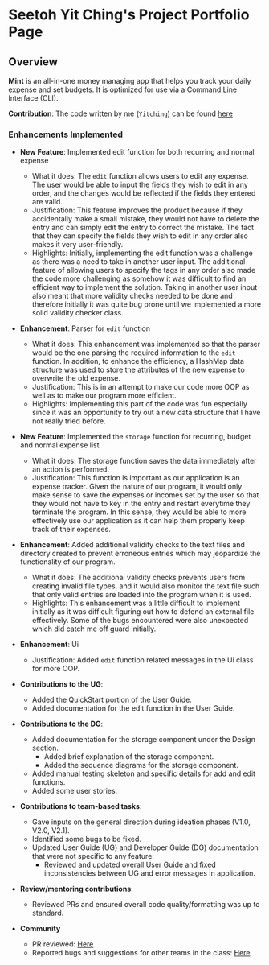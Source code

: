 # Seetoh Yit Ching's Project Portfolio Page

## Overview

**Mint** is an all-in-one money managing app that helps you track your daily expense and set budgets. It is optimized
for use via a Command Line Interface (CLI).

**Contribution**: The code written by me (`Yitching`) can be
found [here](https://nus-cs2113-ay2122s1.github.io/tp-dashboard/?search=&sort=totalCommits&sortWithin=title&timeframe=commit&mergegroup=&groupSelect=groupByRepos&breakdown=true&checkedFileTypes=docs~functional-code~test-code~other&since=2021-09-25&tabOpen=true&tabType=authorship&zFR=false&tabAuthor=Yitching&tabRepo=AY2122S1-CS2113T-W11-2%2Ftp%5Bmaster%5D&authorshipIsMergeGroup=false&authorshipFileTypes=docs~functional-code~test-code~other&authorshipIsBinaryFileTypeChecked=false)

### Enhancements Implemented

- **New Feature**: Implemented edit function for both recurring and normal expense

  - What it does: The `edit` function allows users to edit any expense. The user would be able to input the fields they wish to edit in any order, and the changes would be reflected if the fields they entered are valid.
  - Justification: This feature improves the product because if they accidentally make a small mistake, they would not have to delete the entry and can simply edit the entry to correct the mistake.
    The fact that they can specify the fields they wish to edit in any order also makes it very user-friendly.
  - Highlights: Initially, implementing the edit function was a challenge as there was a need to take in another user input.
    The additional feature of allowing users to specify the tags in any order also made the code more challenging as somehow
    it was difficult to find an efficient way to implement the solution. Taking in another user input also meant that more validity
    checks needed to be done and therefore initially it was quite bug prone until we implemented a more solid validity checker class.

- **Enhancement**: Parser for `edit` function
  - What it does: This enhancement was implemented so that the parser would be the one parsing the required information to the `edit` function.
    In addition, to enhance the efficiency, a HashMap data structure was used to store the attributes of the new expense to overwrite the old expense.
  - Justification: This is in an attempt to make our code more OOP as well as to make our program more efficient.
  - Highlights: Implementing this part of the code was fun especially since it was an opportunity to try out a new data structure that I
    have not really tried before.

- **New Feature**: Implemented the `storage` function for recurring, budget and normal expense list
  - What it does: The storage function saves the data immediately after an action is performed.
  - Justification: This function is important as our application is an expense tracker. Given the nature of our program, it would
    only make sense to save the expenses or incomes set by the user so that they would not have to key in the entry and restart
    everytime they terminate the program. In this sense, they would be able to more effectively use our application as it can help
    them properly keep track of their expenses.

- **Enhancement**: Added additional validity checks to the text files and directory created to prevent erroneous entries which may jeopardize the functionality of our program.
  - What it does: The additional validity checks prevents users from creating invalid file types, and it would also monitor the text file
    such that only valid entries are loaded into the program when it is used.
  - Highlights: This enhancement was a little difficult to implement initially as it was difficult figuring out how to defend an external file effectively. Some
    of the bugs encountered were also unexpected which did catch me off guard initially.

- **Enhancement**: Ui
  - Justification: Added `edit` function related messages in the Ui class for more OOP.

- **Contributions to the UG**:
  - Added the QuickStart portion of the User Guide.
  - Added documentation for the edit function in the User Guide.

- **Contributions to the DG**:
  - Added documentation for the storage component under the Design section.
    - Added brief explanation of the storage component.
    - Added the sequence diagrams for the storage component.
  - Added manual testing skeleton and specific details for add and edit functions.
  - Added some user stories.
- **Contributions to team-based tasks**:
  - Gave inputs on the general direction during ideation phases (V1.0, V2.0, V2.1).
  - Identified some bugs to be fixed.
  - Updated User Guide (UG) and Developer Guide (DG) documentation that were not specific to any feature:
    - Reviewed and updated overall User Guide and fixed inconsistencies between UG and error messages in application.

- **Review/mentoring contributions**:
  - Reviewed PRs and ensured overall code quality/formatting was up to standard.
- **Community**
  - PR reviewed: [Here](https://github.com/nus-cs2113-AY2122S1/tp/pull/25/files/969ac6a3a4b737bbf9839bb634ca90680d4ee988)
  - Reported bugs and suggestions for other teams in the class: [Here](https://github.com/Yitching/ped/issues)
